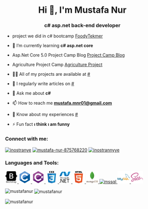 <h1 align="center">Hi 👋, I'm Mustafa Nur</h1>
<h3 align="center">c# asp.net back-end developer</h3>

- project we did in c# bootcamp [FoodyTekmer](https://github.com/MustafaNur/FoodyTekmerWeb)

- 🌱 I’m currently learning **c# asp.net core**

- Asp.Net Core 5.0 Project Camp Blog [Project Camp Blog](https://github.com/MustafaNur/CoreDemo)

- Agriculture Project Camp [Agriculture Project](https://github.com/MustafaNur/AgricultureProject)

- 👨‍💻 All of my projects are available at [#](#)

- 📝 I regularly write articles on [#](#)

- 💬 Ask me about **c#**

- 📫 How to reach me **mustafa.mnr01@gmail.com**

- 📄 Know about my experiences [#](#)

- ⚡ Fun fact **ı think ı am funny**

<h3 align="left">Connect with me:</h3>
<p align="left">
<a href="https://twitter.com/inostranye" target="blank"><img align="center" src="https://raw.githubusercontent.com/rahuldkjain/github-profile-readme-generator/master/src/images/icons/Social/twitter.svg" alt="inostranye" height="30" width="40" /></a>
<a href="https://linkedin.com/in/mustafa-nur-875768220" target="blank"><img align="center" src="https://raw.githubusercontent.com/rahuldkjain/github-profile-readme-generator/master/src/images/icons/Social/linked-in-alt.svg" alt="mustafa-nur-875768220" height="30" width="40" /></a>
<a href="https://instagram.com/inostrannyye" target="blank"><img align="center" src="https://raw.githubusercontent.com/rahuldkjain/github-profile-readme-generator/master/src/images/icons/Social/instagram.svg" alt="inostrannyye" height="30" width="40" /></a>
</p>

<h3 align="left">Languages and Tools:</h3>
<p align="left"> <a href="https://getbootstrap.com" target="_blank" rel="noreferrer"> <img src="https://raw.githubusercontent.com/devicons/devicon/master/icons/bootstrap/bootstrap-plain-wordmark.svg" alt="bootstrap" width="40" height="40"/> </a> <a href="https://www.cprogramming.com/" target="_blank" rel="noreferrer"> <img src="https://raw.githubusercontent.com/devicons/devicon/master/icons/c/c-original.svg" alt="c" width="40" height="40"/> </a> <a href="https://www.w3schools.com/cs/" target="_blank" rel="noreferrer"> <img src="https://raw.githubusercontent.com/devicons/devicon/master/icons/csharp/csharp-original.svg" alt="csharp" width="40" height="40"/> </a> <a href="https://www.w3schools.com/css/" target="_blank" rel="noreferrer"> <img src="https://raw.githubusercontent.com/devicons/devicon/master/icons/css3/css3-original-wordmark.svg" alt="css3" width="40" height="40"/> </a> <a href="https://dotnet.microsoft.com/" target="_blank" rel="noreferrer"> <img src="https://raw.githubusercontent.com/devicons/devicon/master/icons/dot-net/dot-net-original-wordmark.svg" alt="dotnet" width="40" height="40"/> </a> <a href="https://www.w3.org/html/" target="_blank" rel="noreferrer"> <img src="https://raw.githubusercontent.com/devicons/devicon/master/icons/html5/html5-original-wordmark.svg" alt="html5" width="40" height="40"/> </a> <a href="https://www.mongodb.com/" target="_blank" rel="noreferrer"> <img src="https://raw.githubusercontent.com/devicons/devicon/master/icons/mongodb/mongodb-original-wordmark.svg" alt="mongodb" width="40" height="40"/> </a> <a href="https://www.microsoft.com/en-us/sql-server" target="_blank" rel="noreferrer"> <img src="https://www.svgrepo.com/show/303229/microsoft-sql-server-logo.svg" alt="mssql" width="40" height="40"/> </a> <a href="https://www.mysql.com/" target="_blank" rel="noreferrer"> <img src="https://raw.githubusercontent.com/devicons/devicon/master/icons/mysql/mysql-original-wordmark.svg" alt="mysql" width="40" height="40"/> </a> <a href="https://sass-lang.com" target="_blank" rel="noreferrer"> <img src="https://raw.githubusercontent.com/devicons/devicon/master/icons/sass/sass-original.svg" alt="sass" width="40" height="40"/> </a> </p>

<p><img align="left" src="https://github-readme-stats.vercel.app/api/top-langs?username=mustafanur&show_icons=true&locale=en&layout=compact" alt="mustafanur" /></p>

<p>&nbsp;<img align="center" src="https://github-readme-stats.vercel.app/api?username=mustafanur&show_icons=true&locale=en" alt="mustafanur" /></p>

<p><img align="center" src="https://github-readme-streak-stats.herokuapp.com/?user=mustafanur&" alt="mustafanur" /></p>
